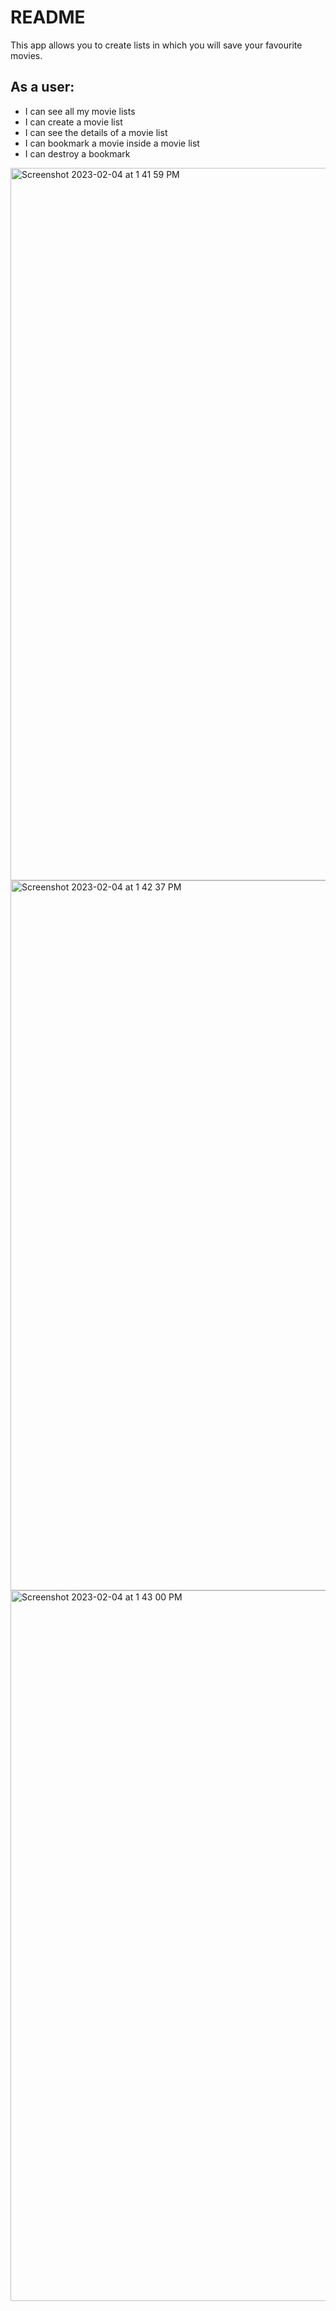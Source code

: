 # README

This app allows you to create lists in which you will save your favourite movies.

##  As a user: 
* I can see all my movie lists
* I can create a movie list
* I can see the details of a movie list
* I can bookmark a movie inside a movie list
* I can destroy a bookmark

<img width="1140" alt="Screenshot 2023-02-04 at 1 41 59 PM" src="https://user-images.githubusercontent.com/102884273/216784230-ed424e6a-e726-4b86-ad7c-3b5a38c86dcf.png">
<img width="1136" alt="Screenshot 2023-02-04 at 1 42 37 PM" src="https://user-images.githubusercontent.com/102884273/216784234-c721e291-8199-49c2-8e5f-ebb975923e8f.png">
<img width="1137" alt="Screenshot 2023-02-04 at 1 43 00 PM" src="https://user-images.githubusercontent.com/102884273/216784235-d1ea609a-9356-4b29-b271-f26456d388cc.png">
